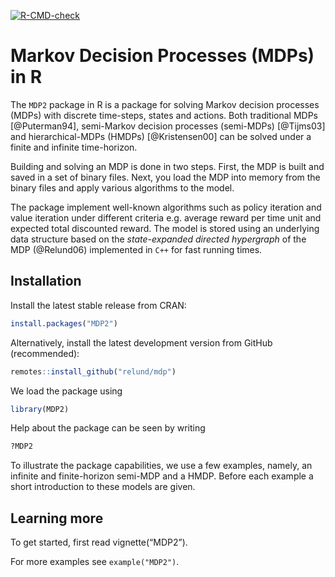 
<!-- README.md is generated from README.Rmd. Please edit that file -->
<!-- badges: start -->

[![R-CMD-check](https://github.com/relund/mdp/actions/workflows/R-CMD-check.yaml/badge.svg)](https://github.com/relund/mdp/actions/workflows/R-CMD-check.yaml)
<!-- badges: end -->

# Markov Decision Processes (MDPs) in R

The `MDP2` package in R is a package for solving Markov decision
processes (MDPs) with discrete time-steps, states and actions. Both
traditional MDPs \[@Puterman94\], semi-Markov decision processes
(semi-MDPs) \[@Tijms03\] and hierarchical-MDPs (HMDPs) \[@Kristensen00\]
can be solved under a finite and infinite time-horizon.

Building and solving an MDP is done in two steps. First, the MDP is
built and saved in a set of binary files. Next, you load the MDP into
memory from the binary files and apply various algorithms to the model.

The package implement well-known algorithms such as policy iteration and
value iteration under different criteria e.g. average reward per time
unit and expected total discounted reward. The model is stored using an
underlying data structure based on the *state-expanded directed
hypergraph* of the MDP (@Relund06) implemented in `C++` for fast running
times.

## Installation

Install the latest stable release from CRAN:

``` r
install.packages("MDP2")
```

Alternatively, install the latest development version from GitHub
(recommended):

``` r
remotes::install_github("relund/mdp")
```

We load the package using

``` r
library(MDP2)
```

Help about the package can be seen by writing

``` r
?MDP2
```

To illustrate the package capabilities, we use a few examples, namely,
an infinite and finite-horizon semi-MDP and a HMDP. Before each example
a short introduction to these models are given.

## Learning more

To get started, first read vignette(“MDP2”).

For more examples see `example("MDP2")`.
